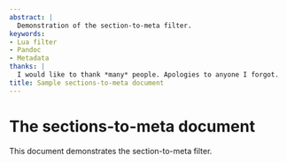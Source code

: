 ```yaml
---
abstract: |
  Demonstration of the section-to-meta filter.
keywords:
- Lua filter
- Pandoc
- Metadata
thanks: |
  I would like to thank *many* people. Apologies to anyone I forgot.
title: Sample sections-to-meta document
---
```


# The sections-to-meta document

This document demonstrates the section-to-meta filter.
